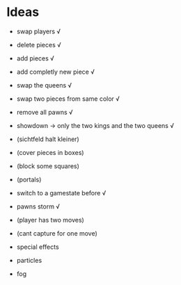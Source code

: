 # Ideas

- swap players √
- delete pieces √
- add pieces √
- add completly new piece √
- swap the queens √
- swap two pieces from same color √
- remove all pawns √
- showdown -> only the two kings and the two queens √
- (sichtfeld halt kleiner)
- (cover pieces in boxes)
- (block some squares)
- (portals)
- switch to a gamestate before √
- pawns storm √
- (player has two moves)
- (cant capture for one move)

- special effects
- particles
- fog

